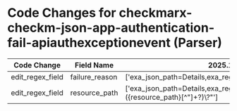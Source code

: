 # Code Changes for checkmarx-checkm-json-app-authentication-fail-apiauthexceptionevent (Parser)

| Code Change | Field Name | 2025.11.1 | 2025.12.1 |
|-------------|------------|-----------|------------|
| edit_regex_field | failure_reason | ['exa_json_path=Details,exa_regex=\\*"(Info|Message)\\*":\s*\\*"({failure_reason}[^"\{\\]+?)\\*"'] | ['exa_json_path=$.Details,exa_regex=\\*"(Info|Message)\\*":\s*\\*"({failure_reason}[^"\{\\]+?)\\*"'] |
| edit_regex_field | resource_path | ['exa_json_path=Details,exa_regex=\\?"RequestPath\\?":\s*\\?"({resource_path}[^"]+?)\\?"'] | ['exa_json_path=$.Details,exa_regex=\\?"RequestPath\\?":\s*\\?"({resource_path}[^"]+?)\\?"'] |